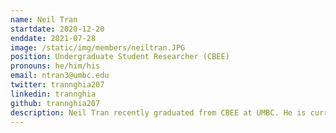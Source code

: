 ```yaml
---
name: Neil Tran
startdate: 2020-12-20
enddate: 2021-07-28
image: /static/img/members/neiltran.JPG
position: Undergraduate Student Researcher (CBEE)
pronouns: he/him/his
email: ntran3@umbc.edu
twitter: trannghia207
linkedin: trannghia
github: trannghia207
description: Neil Tran recently graduated from CBEE at UMBC. He is currently graduate student at ChBE at UIUC, Illinois. He is passionate about computational technology and applying new methods of machine learning and AI for science discovery. Beside science, he loves music, video games and road trips.
---
```

